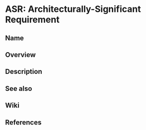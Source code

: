 # ASR: Architecturally-Significant Requirement

## Name

## Overview

## Description

## See also

## Wiki

## References
